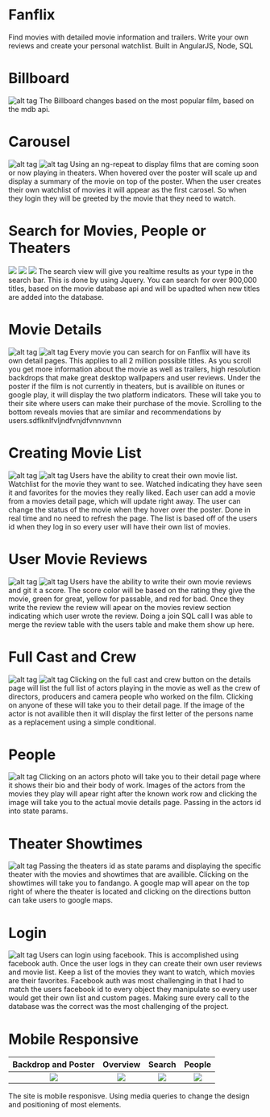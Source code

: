 # Fanflix
Find movies with detailed movie information and trailers. Write your own reviews and create your personal watchlist. Built in AngularJS, Node, SQL

# Billboard
![alt tag](https://github.com/wesleyhuang23/fanflix/blob/master/screenshots/billboard.png?raw=true)
The Billboard changes based on the most popular film, based on the mdb api.

# Carousel
![alt tag](https://github.com/wesleyhuang23/fanflix/blob/master/screenshots/slider.png?raw=true)
![alt tag](https://github.com/wesleyhuang23/fanflix/blob/master/screenshots/watchlist-home.png)
Using an ng-repeat to display films that are coming soon or now playing in theaters. When hovered over the poster will scale up and display a summary of the movie on top of the poster. When the user creates their own watchlist of movies it will appear as the first carosel. So when they login they will be greeted by the movie that they need to watch.

# Search for Movies, People or Theaters
![](https://github.com/wesleyhuang23/fanflix/blob/master/screenshots/search.png?raw=true) ![](https://github.com/wesleyhuang23/fanflix/blob/master/screenshots/people-search.png?raw=true) ![](https://github.com/wesleyhuang23/fanflix/blob/master/screenshots/theater-search.png?raw=true)
The search view will give you realtime results as your type in the search bar. This is done by using Jquery. You can search for over 900,000 titles, based on the movie database api and will be upadted when new titles are added into the database.

# Movie Details
![alt tag](https://github.com/wesleyhuang23/fanflix/blob/master/screenshots/details.png?raw=true)
![alt tag](https://github.com/wesleyhuang23/fanflix/blob/master/screenshots/lead%20cast%20and%20trailer.png?raw=true)
Every movie you can search for on Fanflix will have its own detail pages. This applies to all 2 million possible titles. As you scroll you get more information about the movie as well as trailers, high resolution backdrops that make great desktop wallpapers and user reviews. Under the poster if the film is not currently in theaters, but is availible on itunes or google play, it will display the two platform indicators. These will take you to their site where users can make their purchase of the movie. Scrolling to the bottom reveals movies that are similar and recommendations by users.sdflknlfvljndfvnjdfvnnvnvnn

# Creating Movie List
![alt tag](https://github.com/wesleyhuang23/fanflix/blob/master/screenshots/mylist2.png)
![alt tag](https://github.com/wesleyhuang23/fanflix/blob/master/screenshots/mylist.png)
Users have the ability to creat their own movie list. Watchlist for the movie they want to see. Watched indicating they have seen it and favorites for the movies they really liked. Each user can add a movie from a movies detail page, which will update right away. The user can change the status of the movie when they hover over the poster. Done in real time and no need to refresh the page. The list is based off of the users id when they log in so every user will have their own list of movies.

# User Movie Reviews
![alt tag](https://github.com/wesleyhuang23/fanflix/blob/master/screenshots/writing%20reviews.png)
![alt tag](https://github.com/wesleyhuang23/fanflix/blob/master/screenshots/user-review.png)
Users have the ability to write their own movie reviews and git it a score. The score color will be based on the rating they give the movie, green for great, yellow for passable, and red for bad. Once they write the review the review will apear on the movies review section indicating which user wrote the review. Doing a join SQL call I was able to merge the review table with the users table and make them show up here.

# Full Cast and Crew
![alt tag](https://github.com/wesleyhuang23/fanflix/blob/master/screenshots/fullcast.png?raw=true)
![alt tag](https://github.com/wesleyhuang23/fanflix/blob/master/screenshots/crew.png?raw=true)
Clicking on the full cast and crew button on the details page will list the full list of actors playing in the movie as well as the crew of directors, producers and camera people who worked on the film. Clicking on anyone of these will take you to their detail page. If the image of the actor is not availible then it will display the first letter of the persons name as a replacement using a simple conditional.

# People
![alt tag](https://github.com/wesleyhuang23/fanflix/blob/master/screenshots/emma%20with%20background.png)
Clicking on an actors photo will take you to their detail page where it shows their bio and their body of work. Images of the actors from the movies they play will apear right after the known work row and clicking the image will take you to the actual movie details page. Passing in the actors id into state params. 

# Theater Showtimes
![alt tag](https://github.com/wesleyhuang23/fanflix/blob/master/screenshots/googlemaps.png)
Passing the theaters id as state params and displaying the specific theater with the movies and showtimes that are availible. Clicking on the showtimes will take you to fandango. A google map will apear on the top right of where the theater is located and clicking on the directions button can take users to google maps. 

# Login
![alt tag](https://github.com/wesleyhuang23/fanflix/blob/master/screenshots/login.png?raw=true)
Users can login using facebook. This is accomplished using facebook auth. Once the user logs in they can create their own user reviews and movie list. Keep a list of the movies they want to watch, which movies are their favorites. Facebook auth was most challenging in that I had to match the users facebook id to every object they manipulate so every user would get their own list and custom pages. Making sure every call to the database was the correct was the most challenging of the project. 

# Mobile Responsive
 Backdrop and Poster       |Overview                   | Search                    | People                    
:-------------------------:|:-------------------------:|:-------------------------:|:-------------------------:
![](https://github.com/wesleyhuang23/fanflix/blob/master/screenshots/mobile-responsive2.png?raw=true)  |  ![](https://github.com/wesleyhuang23/fanflix/blob/master/screenshots/mobile-responsive3.png?raw=true) | ![](https://github.com/wesleyhuang23/fanflix/blob/master/screenshots/starwars.png) | ![](https://github.com/wesleyhuang23/fanflix/blob/master/screenshots/leo1.png)

The site is mobile responisve. Using media queries to change the design and positioning of most elements. 



